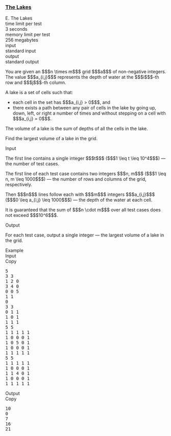 <h3><a href="https://codeforces.com/contest/1829/problem/E" target="_blank" rel="noopener noreferrer">The Lakes</a></h3>

<div class="header"><div class="title">E. The Lakes</div><div class="time-limit"><div class="property-title">time limit per test</div>3 seconds</div><div class="memory-limit"><div class="property-title">memory limit per test</div>256 megabytes</div><div class="input-file input-standard"><div class="property-title">input</div>standard input</div><div class="output-file output-standard"><div class="property-title">output</div>standard output</div></div><div><p>You are given an $$$n \times m$$$ grid $$$a$$$ of non-negative integers. The value $$$a_{i,j}$$$ represents the depth of water at the $$$i$$$-th row and $$$j$$$-th column. </p><p>A lake is a set of cells such that:</p><ul> <li> each cell in the set has $$$a_{i,j} > 0$$$, and </li><li> there exists a path between any pair of cells in the lake by going up, down, left, or right a number of times and without stepping on a cell with $$$a_{i,j} = 0$$$. </li></ul><p>The volume of a lake is the sum of depths of all the cells in the lake.</p><p>Find the largest volume of a lake in the grid.</p></div><div class="input-specification"><div class="section-title">Input</div><p>The first line contains a single integer $$$t$$$ ($$$1 \leq t \leq 10^4$$$) — the number of test cases.</p><p>The first line of each test case contains two integers $$$n, m$$$ ($$$1 \leq n, m \leq 1000$$$) — the number of rows and columns of the grid, respectively.</p><p>Then $$$n$$$ lines follow each with $$$m$$$ integers $$$a_{i,j}$$$ ($$$0 \leq a_{i,j} \leq 1000$$$) — the depth of the water at each cell.</p><p>It is guaranteed that the sum of $$$n \cdot m$$$ over all test cases does not exceed $$$10^6$$$.</p></div><div class="output-specification"><div class="section-title">Output</div><p>For each test case, output a single integer — the largest volume of a lake in the grid.</p></div><div class="sample-tests"><div class="section-title">Example</div><div class="sample-test"><div class="input"><div class="title">Input<div title="Copy" data-clipboard-target="#id00551129207449141" id="id0018666009869358158" class="input-output-copier">Copy</div></div><pre id="id00551129207449141"><div class="test-example-line test-example-line-even test-example-line-0">5</div><div class="test-example-line test-example-line-odd test-example-line-1">3 3</div><div class="test-example-line test-example-line-odd test-example-line-1">1 2 0</div><div class="test-example-line test-example-line-odd test-example-line-1">3 4 0</div><div class="test-example-line test-example-line-odd test-example-line-1">0 0 5</div><div class="test-example-line test-example-line-even test-example-line-2">1 1</div><div class="test-example-line test-example-line-even test-example-line-2">0</div><div class="test-example-line test-example-line-odd test-example-line-3">3 3</div><div class="test-example-line test-example-line-odd test-example-line-3">0 1 1</div><div class="test-example-line test-example-line-odd test-example-line-3">1 0 1</div><div class="test-example-line test-example-line-odd test-example-line-3">1 1 1</div><div class="test-example-line test-example-line-even test-example-line-4">5 5</div><div class="test-example-line test-example-line-even test-example-line-4">1 1 1 1 1</div><div class="test-example-line test-example-line-even test-example-line-4">1 0 0 0 1</div><div class="test-example-line test-example-line-even test-example-line-4">1 0 5 0 1</div><div class="test-example-line test-example-line-even test-example-line-4">1 0 0 0 1</div><div class="test-example-line test-example-line-even test-example-line-4">1 1 1 1 1</div><div class="test-example-line test-example-line-odd test-example-line-5">5 5</div><div class="test-example-line test-example-line-odd test-example-line-5">1 1 1 1 1</div><div class="test-example-line test-example-line-odd test-example-line-5">1 0 0 0 1</div><div class="test-example-line test-example-line-odd test-example-line-5">1 1 4 0 1</div><div class="test-example-line test-example-line-odd test-example-line-5">1 0 0 0 1</div><div class="test-example-line test-example-line-odd test-example-line-5">1 1 1 1 1</div></pre></div><div class="output"><div class="title">Output<div title="Copy" data-clipboard-target="#id0041126248780000174" id="id006527789689647375" class="input-output-copier">Copy</div></div><pre id="id0041126248780000174">10
0
7
16
21
</pre></div></div></div>